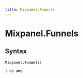 ```yaml
---
title: Mixpanel.Funnels
---
```


# Mixpanel.Funnels



## Syntax

```powerquery
Mixpanel.Funnels(

) as any
```



